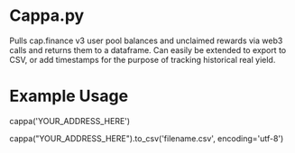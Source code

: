 # Cappa.py
Pulls cap.finance v3 user pool balances and unclaimed rewards via web3 calls and returns them to a dataframe. Can easily be extended to export to CSV, or add timestamps for the purpose of tracking historical real yield. 

# Example Usage
cappa('YOUR_ADDRESS_HERE')

cappa("YOUR_ADDRESS_HERE").to_csv('filename.csv', encoding='utf-8')
